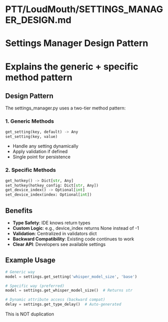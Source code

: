 # PTT/LoudMouth/SETTINGS_MANAGER_DESIGN.md
# Settings Manager Design Pattern
# Explains the generic + specific method pattern

## Design Pattern

The settings_manager.py uses a two-tier method pattern:

### 1. Generic Methods
```python
get_setting(key, default) -> Any
set_setting(key, value)
```
- Handle any setting dynamically
- Apply validation if defined
- Single point for persistence

### 2. Specific Methods
```python
get_hotkey() -> Dict[str, Any]
set_hotkey(hotkey_config: Dict[str, Any])
get_device_index() -> Optional[int]
set_device_index(index: Optional[int])
```

## Benefits
- **Type Safety**: IDE knows return types
- **Custom Logic**: e.g., device_index returns None instead of -1
- **Validation**: Centralized in validators dict
- **Backward Compatibility**: Existing code continues to work
- **Clear API**: Developers see available settings

## Example Usage
```python
# Generic way
model = settings.get_setting('whisper_model_size', 'base')

# Specific way (preferred)
model = settings.get_whisper_model_size()  # Returns str

# Dynamic attribute access (backward compat)
delay = settings.get_type_delay()  # Auto-generated
```

This is NOT duplication 